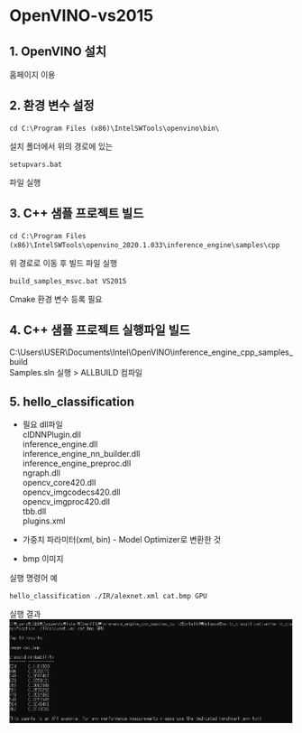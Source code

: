 # OpenVINO-vs2015

## 1. OpenVINO 설치
홈페이지 이용

## 2. 환경 변수 설정<br/>
```
cd C:\Program Files (x86)\IntelSWTools\openvino\bin\
```
설치 폴더에서 위의 경로에 있는
```
setupvars.bat
```
파일 실행

## 3. C++ 샘플 프로젝트 빌드
```
cd C:\Program Files (x86)\IntelSWTools\openvino_2020.1.033\inference_engine\samples\cpp
```
위 경로로 이동 후 빌드 파일 실행
```
build_samples_msvc.bat VS2015
```
Cmake 환경 변수 등록 필요

## 4. C++ 샘플 프로젝트 실행파일 빌드

C:\Users\USER\Documents\Intel\OpenVINO\inference_engine_cpp_samples_build <br/>
Samples.sln 실행 > ALLBUILD 컴파일

## 5. hello_classification
* 필요 dll파일<br/>
clDNNPlugin.dll<br/>
inference_engine.dll<br/>
inference_engine_nn_builder.dll<br/>
inference_engine_preproc.dll<br/>
ngraph.dll<br/>
opencv_core420.dll<br/>
opencv_imgcodecs420.dll<br/>
opencv_imgproc420.dll<br/>
tbb.dll<br/>
plugins.xml<br/>

* 가중치 파라미터(xml, bin) - Model Optimizer로 변환한 것<br/>
* bmp 이미지<br/>

실행 명령어 예
```
hello_classification ./IR/alexnet.xml cat.bmp GPU
```

실행 결과
<img src="/doc/hello_classification_result.png" title="result" alt="result"></img><br/>